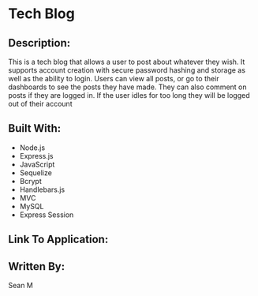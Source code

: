 # Tech Blog

## Description:

This is a tech blog that allows a user to post about whatever they wish. It supports account creation with secure password hashing and storage as well as the ability to login. Users can view all posts, or go to their dashboards to see the posts they have made. They can also comment on posts if they are logged in. If the user idles for too long they will be logged out of their account

## Built With:

- Node.js
- Express.js
- JavaScript
- Sequelize
- Bcrypt
- Handlebars.js
- MVC
- MySQL
- Express Session

## Link To Application:



## Written By:

Sean M
